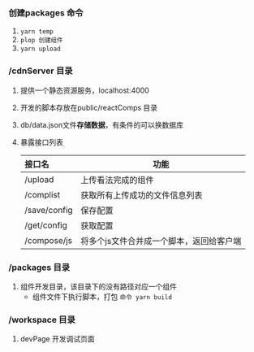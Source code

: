 ### 创建packages 命令
1. ```yarn temp```
2. ```plop 创建组件```
3. ```yarn upload ```

### /cdnServer 目录
1. 提供一个静态资源服务，localhost:4000
2. 开发的脚本存放在public/reactComps 目录
3. db/data.json文件**存储数据**，有条件的可以换数据库
4. 暴露接口列表

    |  接口名   | 功能  |
    |  :----  | ----  |
    | /upload  | 上传看法完成的组件 |
    | /complist  | 获取所有上传成功的文件信息列表 |
    | /save/config  | 保存配置 |
    | /get/config | 获取配置 |
    | /compose/js  | 将多个js文件合并成一个脚本，返回给客户端 |

### /packages 目录
1. 组件开发目录，该目录下的没有路径对应一个组件
    - 组件文件下执行脚本，打包 ```命令 yarn build ```

### /workspace 目录
1. devPage 开发调试页面

